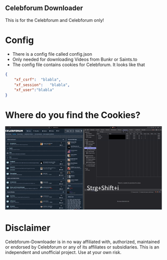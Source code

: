 ## Celebforum Downloader
This is for the Celebforum and Celebforum only!
# Config 
- There is a config file called config.json
- Only needed for downloading Videos from Bunkr or Saints.to
- The config file contains cookies for Celebforum.
It looks like that
```json
{
    "xf_csrf":	"blabla",
    "xf_session":	"blabla",
    "xf_user":"blabla"
}

```
# Where do you find the Cookies?
![App Screenshot](tutorial.PNG)

# Disclaimer
Celebforum-Downloader is in no way affiliated with, authorized, maintained or endorsed by Celebforum or any of its affiliates or subsidiaries. 
This is an independent and unofficial project. 
Use at your own risk.